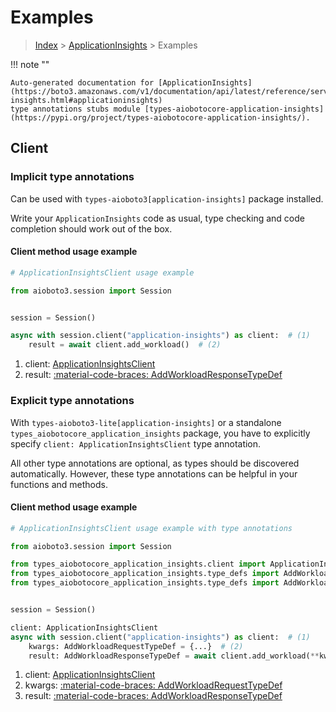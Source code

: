# Examples

> [Index](../README.md) > [ApplicationInsights](./README.md) > Examples

!!! note ""

    Auto-generated documentation for [ApplicationInsights](https://boto3.amazonaws.com/v1/documentation/api/latest/reference/services/application-insights.html#applicationinsights)
    type annotations stubs module [types-aiobotocore-application-insights](https://pypi.org/project/types-aiobotocore-application-insights/).

## Client

### Implicit type annotations

Can be used with `types-aioboto3[application-insights]` package installed.

Write your `ApplicationInsights` code as usual,
type checking and code completion should work out of the box.



#### Client method usage example

```python
# ApplicationInsightsClient usage example

from aioboto3.session import Session


session = Session()

async with session.client("application-insights") as client:  # (1)
    result = await client.add_workload()  # (2)
```

1. client: [ApplicationInsightsClient](./client.md)
2. result: [:material-code-braces: AddWorkloadResponseTypeDef](./type_defs.md#addworkloadresponsetypedef)






### Explicit type annotations

With `types-aioboto3-lite[application-insights]`
or a standalone `types_aiobotocore_application_insights` package, you have to explicitly specify
`client: ApplicationInsightsClient` type annotation.

All other type annotations are optional, as types should be discovered automatically.
However, these type annotations can be helpful in your functions and methods.


#### Client method usage example

```python
# ApplicationInsightsClient usage example with type annotations

from aioboto3.session import Session

from types_aiobotocore_application_insights.client import ApplicationInsightsClient
from types_aiobotocore_application_insights.type_defs import AddWorkloadResponseTypeDef
from types_aiobotocore_application_insights.type_defs import AddWorkloadRequestTypeDef


session = Session()

client: ApplicationInsightsClient
async with session.client("application-insights") as client:  # (1)
    kwargs: AddWorkloadRequestTypeDef = {...}  # (2)
    result: AddWorkloadResponseTypeDef = await client.add_workload(**kwargs)  # (3)
```

1. client: [ApplicationInsightsClient](./client.md)
2. kwargs: [:material-code-braces: AddWorkloadRequestTypeDef](./type_defs.md#addworkloadrequesttypedef)
3. result: [:material-code-braces: AddWorkloadResponseTypeDef](./type_defs.md#addworkloadresponsetypedef)






